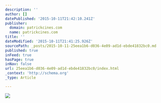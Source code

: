```yaml
---
description: ''
author: []
datePublished: '2015-10-11T21:42:10.241Z'
publisher:
  domain: patrickcines.com
  name: patrickcines.com
title: ''
dateModified: '2015-10-11T21:41:25.926Z'
sourcePath: _posts/2015-10-11-25eea1b6-d036-4e09-ad1d-ebde41832bc0.md
published: true
inFeed: true
hasPage: true
inNav: false
url: 25eea1b6-d036-4e09-ad1d-ebde41832bc0/index.html
_context: 'http://schema.org'
_type: Article

---
```

![](http://patrickcines.com/wp-content/uploads/2015/02/DSCF3123.jpg)